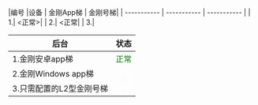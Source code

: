 |编号 |设备 | 金刚App梯 | 金刚号梯|
| ----------- | ----------- | ----------- | 
| 1.| <正常>| 
| 2.| <正常| 
| 3.| 

| 后台 | 状态 | 
| ----------- | ----------- | 
| 1.金刚安卓app梯| <font color="green">正常</font>| 
| 2.金刚Windows app梯| <font color="White">正常</font> | 
| 3.只需配置的L2型金刚号梯| <font color="White">正常</font> | 
 
